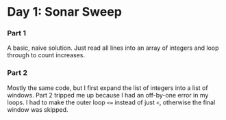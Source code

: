 # Day 1: Sonar Sweep

### Part 1
A basic, naive solution. Just read all lines into an array of integers and loop through to count increases.

### Part 2
Mostly the same code, but I first expand the list of integers into a list of windows. Part 2 tripped me up because I had an off-by-one error in my loops. I had to make the outer loop `<=` instead of just `<`, otherwise the final window was skipped.